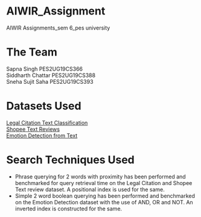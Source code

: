 # AIWIR_Assignment
AIWIR Assignments_sem 6_pes university

# The Team

Sapna Singh           PES2UG19CS366\
Siddharth Chattar     PES2UG19CS388\
Sneha Sujit Saha      PES2UG19CS393

# Datasets Used

[Legal Citation Text Classification](https://www.kaggle.com/datasets/START-UMD/gtd)\
[Shopee Text Reviews](https://www.kaggle.com/datasets/shymammoth/shopee-reviews)\
[Emotion Detection from Text](https://www.kaggle.com/datasets/pashupatigupta/emotion-detection-from-text)

# Search Techniques Used

- Phrase querying for 2 words with proximity has been performed and benchmarked for query retrieval time on the Legal Citation and Shopee Text review dataset. A positional index is used for the same.
-  Simple 2 word boolean querying has been performed and benchmarked on the Emotion Detection dataset with the use of AND, OR and NOT. An inverted index is constructed for the same.
